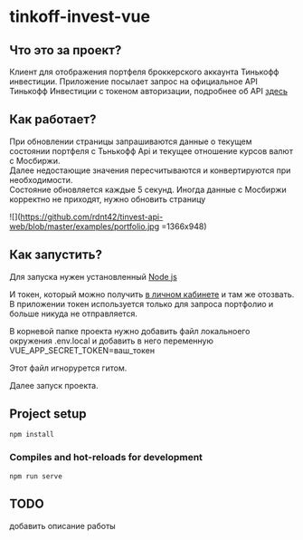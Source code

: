 # tinkoff-invest-vue

## Что это за проект?
Клиент для отображения портфеля броккерского аккаунта Тинькофф инвестиции.
Приложение посылает запрос на официальное API Тинькофф Инвестиции с токеном авторизации, подробнее об API [здесь](https://tinkoffcreditsystems.github.io/invest-openapi/)

## Как работает?
При обновлении страницы запрашиваются данные о текущем состоянии портфеля с Тьнькофф Api и текущее отношение курсов валют с Мосбиржи.  
Далее недостающие значения пересчитываются и конвертируются при необходимости.   
Состояние обновляется каждые 5 секунд. Иногда данные с Мосбиржи корректно не приходят, нужно обновить страницу

![](https://github.com/rdnt42/tinvest-api-web/blob/master/examples/portfolio.jpg =1366x948)

## Как запустить?
Для запуска нужен установленный [Node js](https://nodejs.org/en/)  

И токен, который можно получить [в личном кабинете](https://tinkoffcreditsystems.github.io/invest-openapi/auth/) и там же отозвать.  
В приложении токен используется только для запроса портфолио и больше никуда не отправляется.  

В корневой папке проекта нужно добавить файл локальноего окружения .env.local и добавить в него переменную VUE_APP_SECRET_TOKEN=ваш_токен  

Этот файл игнорурется гитом.

Далее запуск проекта.

## Project setup
```
npm install
```

### Compiles and hot-reloads for development
```
npm run serve
```
## TODO
добавить описание работы
